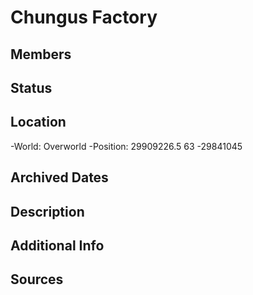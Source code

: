 # Chungus Factory

## Members

## Status

## Location
-World: Overworld 
-Position: 29909226.5 63 -29841045

## Archived Dates

## Description

## Additional Info

## Sources
